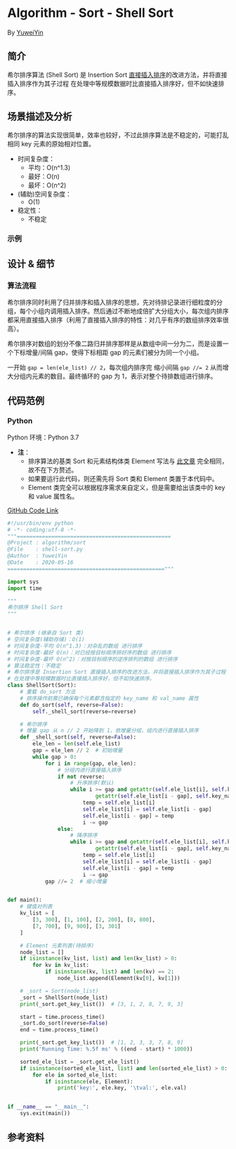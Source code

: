 # Algorithm - Sort - Shell Sort

By [YuweiYin](https://yuweiyin.github.io/)

## 简介

希尔排序算法 (Shell Sort) 是 Insertion Sort [直接插入排序](./insertion-sort)的改进方法，并将直接插入排序作为其子过程
在处理中等规模数据时比直接插入排序好，但不如快速排序。

## 场景描述及分析

希尔排序的算法实现很简单，效率也较好，不过此排序算法是不稳定的，可能打乱相同 key 元素的原始相对位置。

- 时间复杂度：
    - 平均：O(n^1.3)
    - 最好：O(n)
    - 最坏：O(n^2)
- (辅助)空间复杂度：
    - O(1)
- 稳定性：
    - 不稳定

### 示例

## 设计 & 细节

### 算法流程

希尔排序同时利用了归并排序和插入排序的思想，先对待排记录进行细粒度的分组，每个小组内调用插入排序。然后通过不断地成倍扩大分组大小，每次组内排序都采用直接插入排序（利用了直接插入排序的特性：对几乎有序的数组排序效率很高）。

希尔排序对数组的划分不像二路归并排序那样是从数组中间一分为二，而是设置一个下标增量/间隔 gap，使得下标相距 gap 的元素们被分为同一个小组。

一开始 `gap = len(ele_list) // 2`，每次组内排序完 缩小间隔 `gap //= 2` 从而增大分组内元素的数目。最终循环的 gap 为 1，表示对整个待排数组进行排序。

## 代码范例

### Python

Python 环境：Python 3.7

- **注**：
    - 排序算法的基类 Sort 和元素结构体类 Element 写法与 [此文章](./sort-base-class) 完全相同，故不在下方赘述。
    - 如果要运行此代码，则还需先将 Sort 类和 Element 类置于本代码中。
    - Element 类完全可以根据程序需求来自定义，但是需要给出该类中的 key 和 value 属性名。

[GitHub Code Link](https://github.com/YuweiYin/Code_Play/blob/master/Algorithm-Essence/sort/shell-sort.py)

```python
#!/usr/bin/env python
# -*- coding:utf-8 -*-
"""=================================================
@Project : algorithm/sort
@File    : shell-sort.py
@Author  : YuweiYin
@Date    : 2020-05-16
=================================================="""

import sys
import time

"""
希尔排序 Shell Sort
"""


# 希尔排序 (继承自 Sort 类)
# 空间复杂度(辅助存储)：O(1)
# 时间复杂度-平均 O(n^1.3)：对杂乱的数组 进行排序
# 时间复杂度-最好 O(n)：对已经按目标顺序排好序的数组 进行排序
# 时间复杂度-最坏 O(n^2)：对按目标顺序的逆序排列的数组 进行排序
# 算法稳定性：不稳定
# 希尔排序是 Insertion Sort 直接插入排序的改进方法，并将直接插入排序作为其子过程
# 在处理中等规模数据时比直接插入排序好，但不如快速排序。
class ShellSort(Sort):
    # 重载 do_sort 方法
    # 排序操作前需已确保每个元素都含指定的 key_name 和 val_name 属性
    def do_sort(self, reverse=False):
        self._shell_sort(reverse=reverse)

    # 希尔排序
    # 增量 gap 从 n // 2 开始降到 1，依增量分组，组内进行直接插入排序
    def _shell_sort(self, reverse=False):
        ele_len = len(self.ele_list)
        gap = ele_len // 2  # 初始增量
        while gap > 0:
            for i in range(gap, ele_len):
                # 分组内进行直接插入排序
                if not reverse:
                    # 升序排序(默认)
                    while i >= gap and getattr(self.ele_list[i], self.key_name) < \
                            getattr(self.ele_list[i - gap], self.key_name):
                        temp = self.ele_list[i]
                        self.ele_list[i] = self.ele_list[i - gap]
                        self.ele_list[i - gap] = temp
                        i -= gap
                else:
                    # 降序排序
                    while i >= gap and getattr(self.ele_list[i], self.key_name) > \
                            getattr(self.ele_list[i - gap], self.key_name):
                        temp = self.ele_list[i]
                        self.ele_list[i] = self.ele_list[i - gap]
                        self.ele_list[i - gap] = temp
                        i -= gap
            gap //= 2  # 缩小增量


def main():
    # 键值对列表
    kv_list = [
        [3, 300], [1, 100], [2, 200], [8, 800],
        [7, 700], [9, 900], [3, 301]
    ]

    # Element 元素列表(待排序)
    node_list = []
    if isinstance(kv_list, list) and len(kv_list) > 0:
        for kv in kv_list:
            if isinstance(kv, list) and len(kv) == 2:
                node_list.append(Element(kv[0], kv[1]))

    # _sort = Sort(node_list)
    _sort = ShellSort(node_list)
    print(_sort.get_key_list())  # [3, 1, 2, 8, 7, 9, 3]

    start = time.process_time()
    _sort.do_sort(reverse=False)
    end = time.process_time()

    print(_sort.get_key_list())  # [1, 2, 3, 3, 7, 8, 9]
    print('Running Time: %.5f ms' % ((end - start) * 1000))

    sorted_ele_list = _sort.get_ele_list()
    if isinstance(sorted_ele_list, list) and len(sorted_ele_list) > 0:
        for ele in sorted_ele_list:
            if isinstance(ele, Element):
                print('key:', ele.key, '\tval:', ele.val)


if __name__ == "__main__":
    sys.exit(main())

```

## 参考资料
